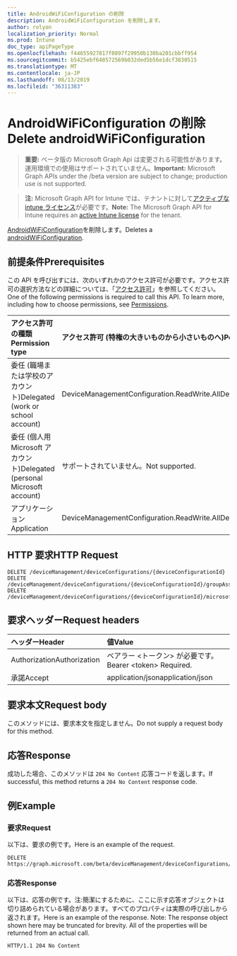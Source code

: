```yaml
---
title: AndroidWiFiConfiguration の削除
description: AndroidWiFiConfiguration を削除します。
author: rolyon
localization_priority: Normal
ms.prod: Intune
doc_type: apiPageType
ms.openlocfilehash: f44655927817f0897f29950b130ba201cbbff954
ms.sourcegitcommit: b5425ebf648572569b032ded5b56e1dcf3830515
ms.translationtype: MT
ms.contentlocale: ja-JP
ms.lasthandoff: 08/13/2019
ms.locfileid: "36311383"
---
```

# <a name="delete-androidwificonfiguration"></a><span data-ttu-id="b238e-103">AndroidWiFiConfiguration の削除</span><span class="sxs-lookup"><span data-stu-id="b238e-103">Delete androidWiFiConfiguration</span></span>

> <span data-ttu-id="b238e-104">**重要:** ベータ版の Microsoft Graph Api は変更される可能性があります。運用環境での使用はサポートされていません。</span><span class="sxs-lookup"><span data-stu-id="b238e-104">**Important:** Microsoft Graph APIs under the /beta version are subject to change; production use is not supported.</span></span>

> <span data-ttu-id="b238e-105">**注:** Microsoft Graph API for Intune では、テナントに対して[アクティブな intune ライセンス](https://go.microsoft.com/fwlink/?linkid=839381)が必要です。</span><span class="sxs-lookup"><span data-stu-id="b238e-105">**Note:** The Microsoft Graph API for Intune requires an [active Intune license](https://go.microsoft.com/fwlink/?linkid=839381) for the tenant.</span></span>

<span data-ttu-id="b238e-106">[AndroidWiFiConfiguration](../resources/intune-deviceconfig-androidwificonfiguration.md)を削除します。</span><span class="sxs-lookup"><span data-stu-id="b238e-106">Deletes a [androidWiFiConfiguration](../resources/intune-deviceconfig-androidwificonfiguration.md).</span></span>

## <a name="prerequisites"></a><span data-ttu-id="b238e-107">前提条件</span><span class="sxs-lookup"><span data-stu-id="b238e-107">Prerequisites</span></span>
<span data-ttu-id="b238e-p101">この API を呼び出すには、次のいずれかのアクセス許可が必要です。アクセス許可の選択方法などの詳細については、「[アクセス許可](/graph/permissions-reference)」を参照してください。</span><span class="sxs-lookup"><span data-stu-id="b238e-p101">One of the following permissions is required to call this API. To learn more, including how to choose permissions, see [Permissions](/graph/permissions-reference).</span></span>

|<span data-ttu-id="b238e-110">アクセス許可の種類</span><span class="sxs-lookup"><span data-stu-id="b238e-110">Permission type</span></span>|<span data-ttu-id="b238e-111">アクセス許可 (特権の大きいものから小さいものへ)</span><span class="sxs-lookup"><span data-stu-id="b238e-111">Permissions (from most to least privileged)</span></span>|
|:---|:---|
|<span data-ttu-id="b238e-112">委任 (職場または学校のアカウント)</span><span class="sxs-lookup"><span data-stu-id="b238e-112">Delegated (work or school account)</span></span>|<span data-ttu-id="b238e-113">DeviceManagementConfiguration.ReadWrite.All</span><span class="sxs-lookup"><span data-stu-id="b238e-113">DeviceManagementConfiguration.ReadWrite.All</span></span>|
|<span data-ttu-id="b238e-114">委任 (個人用 Microsoft アカウント)</span><span class="sxs-lookup"><span data-stu-id="b238e-114">Delegated (personal Microsoft account)</span></span>|<span data-ttu-id="b238e-115">サポートされていません。</span><span class="sxs-lookup"><span data-stu-id="b238e-115">Not supported.</span></span>|
|<span data-ttu-id="b238e-116">アプリケーション</span><span class="sxs-lookup"><span data-stu-id="b238e-116">Application</span></span>|<span data-ttu-id="b238e-117">DeviceManagementConfiguration.ReadWrite.All</span><span class="sxs-lookup"><span data-stu-id="b238e-117">DeviceManagementConfiguration.ReadWrite.All</span></span>|

## <a name="http-request"></a><span data-ttu-id="b238e-118">HTTP 要求</span><span class="sxs-lookup"><span data-stu-id="b238e-118">HTTP Request</span></span>
<!-- {
  "blockType": "ignored"
}
-->
``` http
DELETE /deviceManagement/deviceConfigurations/{deviceConfigurationId}
DELETE /deviceManagement/deviceConfigurations/{deviceConfigurationId}/groupAssignments/{deviceConfigurationGroupAssignmentId}/deviceConfiguration
DELETE /deviceManagement/deviceConfigurations/{deviceConfigurationId}/microsoft.graph.windowsDomainJoinConfiguration/networkAccessConfigurations/{deviceConfigurationId}
```

## <a name="request-headers"></a><span data-ttu-id="b238e-119">要求ヘッダー</span><span class="sxs-lookup"><span data-stu-id="b238e-119">Request headers</span></span>
|<span data-ttu-id="b238e-120">ヘッダー</span><span class="sxs-lookup"><span data-stu-id="b238e-120">Header</span></span>|<span data-ttu-id="b238e-121">値</span><span class="sxs-lookup"><span data-stu-id="b238e-121">Value</span></span>|
|:---|:---|
|<span data-ttu-id="b238e-122">Authorization</span><span class="sxs-lookup"><span data-stu-id="b238e-122">Authorization</span></span>|<span data-ttu-id="b238e-123">ベアラー &lt;トークン&gt; が必要です。</span><span class="sxs-lookup"><span data-stu-id="b238e-123">Bearer &lt;token&gt; Required.</span></span>|
|<span data-ttu-id="b238e-124">承諾</span><span class="sxs-lookup"><span data-stu-id="b238e-124">Accept</span></span>|<span data-ttu-id="b238e-125">application/json</span><span class="sxs-lookup"><span data-stu-id="b238e-125">application/json</span></span>|

## <a name="request-body"></a><span data-ttu-id="b238e-126">要求本文</span><span class="sxs-lookup"><span data-stu-id="b238e-126">Request body</span></span>
<span data-ttu-id="b238e-127">このメソッドには、要求本文を指定しません。</span><span class="sxs-lookup"><span data-stu-id="b238e-127">Do not supply a request body for this method.</span></span>

## <a name="response"></a><span data-ttu-id="b238e-128">応答</span><span class="sxs-lookup"><span data-stu-id="b238e-128">Response</span></span>
<span data-ttu-id="b238e-129">成功した場合、このメソッドは `204 No Content` 応答コードを返します。</span><span class="sxs-lookup"><span data-stu-id="b238e-129">If successful, this method returns a `204 No Content` response code.</span></span>

## <a name="example"></a><span data-ttu-id="b238e-130">例</span><span class="sxs-lookup"><span data-stu-id="b238e-130">Example</span></span>

### <a name="request"></a><span data-ttu-id="b238e-131">要求</span><span class="sxs-lookup"><span data-stu-id="b238e-131">Request</span></span>
<span data-ttu-id="b238e-132">以下は、要求の例です。</span><span class="sxs-lookup"><span data-stu-id="b238e-132">Here is an example of the request.</span></span>
``` http
DELETE https://graph.microsoft.com/beta/deviceManagement/deviceConfigurations/{deviceConfigurationId}
```

### <a name="response"></a><span data-ttu-id="b238e-133">応答</span><span class="sxs-lookup"><span data-stu-id="b238e-133">Response</span></span>
<span data-ttu-id="b238e-p102">以下は、応答の例です。注:簡潔にするために、ここに示す応答オブジェクトは切り詰められている場合があります。すべてのプロパティは実際の呼び出しから返されます。</span><span class="sxs-lookup"><span data-stu-id="b238e-p102">Here is an example of the response. Note: The response object shown here may be truncated for brevity. All of the properties will be returned from an actual call.</span></span>
``` http
HTTP/1.1 204 No Content
```






